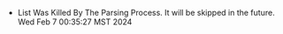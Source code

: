 *  List Was Killed By The Parsing Process. It will be skipped in the future. Wed Feb  7 00:35:27 MST 2024
